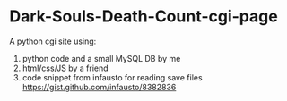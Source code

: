 Dark-Souls-Death-Count-cgi-page
===============================

A python cgi site using:
1. python code and a small MySQL DB by me
2. html/css/JS by a friend
3. code snippet from infausto for reading save files https://gist.github.com/infausto/8382836
